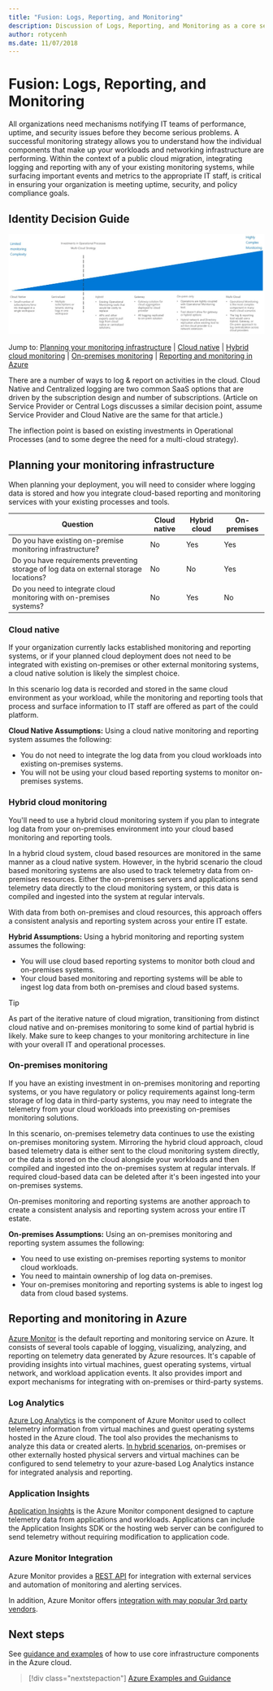 ```yaml
---
title: "Fusion: Logs, Reporting, and Monitoring" 
description: Discussion of Logs, Reporting, and Monitoring as a core service in Azure migrations
author: rotycenh
ms.date: 11/07/2018
---
```


# Fusion: Logs, Reporting, and Monitoring

All organizations need mechanisms notifying IT teams of performance, uptime, and security
issues before they become serious problems. A successful monitoring strategy
allows you to understand how the individual components that make up your
workloads and networking infrastructure are performing. Within the context of a
public cloud migration, integrating logging and reporting with any of your
existing monitoring systems, while surfacing important events and metrics to the
appropriate IT staff, is critical in ensuring your organization is meeting
uptime, security, and policy compliance goals.


## Identity Decision Guide

![Plotting logging, reporting, and monitoring options from least to most complex, aligned with jump links below](../../_images/discovery-guides/discovery-guide-logs-and-reporting.png)

Jump to: [Planning your monitoring infrastructure](#planning-your-monitoring-infrastructure) | [Cloud native](#cloud-native) | [Hybrid cloud monitoring](#hybrid-cloud-monitoring) | [On-premises monitoring](#on-premises-monitoring) | [Reporting and monitoring in Azure](#reporting-and-monitoring-in-azure)

There are a number of ways to log & report on activities in the cloud. Cloud Native and Centralized logging are two common SaaS options that are driven by the subscription design and number of subscriptions. (Article on Service Provider or Central Logs discusses a similar decision point, assume Service Provider and Cloud Native are the same for that article.)

The inflection point is based on existing investments in Operational Processes (and to some degree the need for a multi-cloud strategy).


## Planning your monitoring infrastructure

When planning your deployment, you will need to consider where logging data is
stored and how you integrate cloud-based reporting and monitoring services with
your existing processes and tools.

| Question                                                                               | Cloud native | Hybrid cloud | On-premises |
|----------------------------------------------------------------------------------------|--------------|--------------|-------------|
| Do you have existing on-premise monitoring infrastructure?                             | No           | Yes          | Yes         |
| Do you have requirements preventing storage of log data on external storage locations? | No           | No           | Yes         |
| Do you need to integrate cloud monitoring with on-premises systems?                    | No           | Yes          | No          |

### Cloud native

If your organization currently lacks established monitoring and reporting
systems, or if your planned cloud deployment does not need to be integrated with
existing on-premises or other external monitoring systems, a cloud native
solution is likely the simplest choice.

In this scenario log data is recorded and stored in the same cloud environment
as your workload, while the monitoring and reporting tools that process and
surface information to IT staff are offered as part of the could platform.

**Cloud Native Assumptions:** Using a cloud native monitoring and reporting system assumes the following:

- You do not need to integrate the log data from you cloud workloads into existing on-premises systems.
- You will not be using your cloud based reporting systems to monitor on-premises systems.

### Hybrid cloud monitoring

You'll need to use a hybrid cloud monitoring system if you plan to integrate log
data from your on-premises environment into your cloud based monitoring and reporting tools.

In a hybrid cloud system, cloud based resources are monitored in the same manner as a cloud native system. However, in the hybrid scenario the cloud based monitoring systems are also used to track telemetry data from on-premises resources. Either the on-premises servers and applications send telemetry data directly to the cloud monitoring system, or this data is compiled and ingested into the system at regular intervals.

With data from both on-premises and cloud resources, this approach offers a consistent analysis and reporting system across your entire IT estate.

**Hybrid Assumptions:** Using a hybrid monitoring and reporting system assumes the following:

- You will use cloud based reporting systems to monitor both cloud and on-premises systems.
- Your cloud based monitoring and reporting systems will be able to ingest log data from both on-premises and cloud based systems.

> [!TIP]
> As part of the iterative nature of cloud migration, transitioning from distinct cloud native and on-premises monitoring to some kind of partial hybrid is likely. Make sure to keep changes to your monitoring architecture in line with your overall IT and operational processes.

### On-premises monitoring

If you have an existing investment in on-premises monitoring and reporting systems, or you have regulatory or policy requirements against long-term storage of log data in third-party systems, you may need to integrate the telemetry from your cloud workloads into preexisting on-premises monitoring solutions.

In this scenario, on-premises telemetry data continues to use the existing on-premises monitoring system. Mirroring the hybrid cloud approach, cloud based telemetry data is either sent to the cloud monitoring system directly, or the data is stored on the cloud alongside your workloads and then compiled and ingested into the on-premises system at regular intervals. If required cloud-based data can be deleted after it's been ingested into your on-premises systems.

On-premises monitoring and reporting systems are another approach to create a consistent analysis and reporting system across your entire IT estate.

**On-premises Assumptions:** Using an on-premises monitoring and reporting system assumes the following:

- You need to use existing on-premises reporting systems to monitor cloud workloads.
- You need to maintain ownership of log data on-premises.
- Your on-premises monitoring and reporting systems is able to ingest log data from cloud based systems.

## Reporting and monitoring in Azure

[Azure Monitor](https://docs.microsoft.com/en-us/azure/azure-monitor/overview)
is the default reporting and monitoring service on Azure. It consists of several
tools capable of logging, visualizing, analyzing, and reporting on telemetry
data generated by Azure resources. It's capable of providing insights into
virtual machines, guest operating systems, virtual network, and workload
application events. It also provides import and export mechanisms for
integrating with on-premises or third-party systems.

### Log Analytics

[Azure Log
Analytics](https://docs.microsoft.com/en-us/azure/log-analytics/log-analytics-queries)
is the component of Azure Monitor used to collect telemetry information from
virtual machines and guest operating systems hosted in the Azure cloud. The tool
also provides the mechanisms to analyze this data or created alerts. [In hybrid
scenarios](https://docs.microsoft.com/en-us/azure/log-analytics/log-analytics-concept-hybrid),
on-premises or other externally hosted physical servers and virtual machines can
be configured to send telemetry to your azure-based Log Analytics instance for
integrated analysis and reporting.

### Application Insights

[Application
Insights](https://docs.microsoft.com/en-us/azure/application-insights/app-insights-overview?toc=/azure/azure-monitor/toc.json)
is the Azure Monitor component designed to capture telemetry data from
applications and workloads. Applications can include the Application Insights
SDK or the hosting web server can be configured to send telemetry without
requiring modification to application code.

### Azure Monitor Integration

Azure Monitor provides a [REST
API](https://docs.microsoft.com/en-us/azure/monitoring-and-diagnostics/monitoring-rest-api-walkthrough)
for integration with external services and automation of monitoring and alerting
services.

In addition, Azure Monitor offers [integration with may popular 3rd party
vendors](https://docs.microsoft.com/en-us/azure/monitoring-and-diagnostics/monitoring-partners).

## Next steps

See [guidance and examples](../overview.md#azure-examples-and-guidance) of how to use core infrastructure components in the Azure cloud.

> [!div class="nextstepaction"]
> [Azure Examples and Guidance](../overview.md#azure-examples-and-guidance)